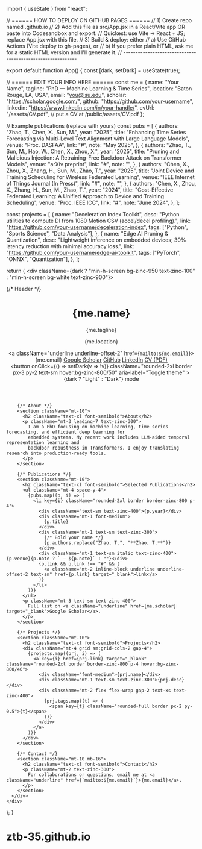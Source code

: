 import { useState } from "react";

// ====== HOW TO DEPLOY ON GITHUB PAGES ======
// 1) Create repo named <your-username>.github.io
// 2) Add this file as src/App.jsx in a React/Vite app OR paste into Codesandbox and export.
//    Quickest: use Vite -> React + JS; replace App.jsx with this file.
// 3) Build & deploy: either
//    a) Use GitHub Actions (Vite deploy to gh-pages), or
//    b) If you prefer plain HTML, ask me for a static HTML version and I'll generate it.
// -----------------------------------------------------------

export default function App() {
  const [dark, setDark] = useState(true);

  // ====== EDIT YOUR INFO HERE ======
  const me = {
    name: "Your Name",
    tagline: "PhD — Machine Learning & Time Series",
    location: "Baton Rouge, LA, USA",
    email: "you@lsu.edu",
    scholar: "https://scholar.google.com/",
    github: "https://github.com/your-username",
    linkedin: "https://www.linkedin.com/in/your-handle/",
    cvUrl: "/assets/CV.pdf", // put a CV at /public/assets/CV.pdf
  };

  // Example publications (replace with yours)
  const pubs = [
    {
      authors: "Zhao, T., Chen, X., Sun, M.",
      year: "2025",
      title:
        "Enhancing Time Series Forecasting via Multi-Level Text Alignment with Large Language Models",
      venue: "Proc. DASFAA",
      link: "#",
      note: "May 2025",
    },
    {
      authors: "Zhao, T., Sun, M., Hao, W., Chen, X., Zhou, X.",
      year: "2025",
      title:
        "Pruning and Malicious Injection: A Retraining-Free Backdoor Attack on Transformer Models",
      venue: "arXiv preprint",
      link: "#",
      note: "",
    },
    {
      authors:
        "Chen, X., Zhou, X., Zhang, H., Sun, M., Zhao, T.",
      year: "2025",
      title:
        "Joint Device and Training Scheduling for Wireless Federated Learning",
      venue: "IEEE Internet of Things Journal (In Press)",
      link: "#",
      note: "",
    },
    {
      authors:
        "Chen, X., Zhou, X., Zhang, H., Sun, M., Zhao, T.",
      year: "2024",
      title:
        "Cost-Effective Federated Learning: A Unified Approach to Device and Training Scheduling",
      venue: "Proc. IEEE ICC",
      link: "#",
      note: "June 2024",
    },
  ];

  const projects = [
    {
      name: "Deceleration Index Toolkit",
      desc: "Python utilities to compute DI from 1080 Motion CSV (accel/decel profiling).",
      link: "https://github.com/your-username/deceleration-index",
      tags: ["Python", "Sports Science", "Data Analysis"],
    },
    {
      name: "Edge AI Pruning & Quantization",
      desc: "Lightweight inference on embedded devices; 30% latency reduction with minimal accuracy loss.",
      link: "https://github.com/your-username/edge-ai-toolkit",
      tags: ["PyTorch", "ONNX", "Quantization"],
    },
  ];

  return (
    <div className={dark ? "min-h-screen bg-zinc-950 text-zinc-100" : "min-h-screen bg-white text-zinc-900"}>
      <div className="max-w-4xl mx-auto px-5 py-10">
        {/* Header */}
        <header className="flex items-start justify-between gap-4">
          <div>
            <h1 className="text-3xl sm:text-4xl font-bold tracking-tight">{me.name}</h1>
            <p className="mt-1 text-zinc-400">{me.tagline}</p>
            <p className="mt-1 text-zinc-400">{me.location}</p>
            <div className="mt-3 flex flex-wrap gap-3 text-sm">
              <a className="underline underline-offset-2" href={`mailto:${me.email}`}>{me.email}</a>
              <a className="underline underline-offset-2" href={me.scholar} target="_blank">Google Scholar</a>
              <a className="underline underline-offset-2" href={me.github} target="_blank">GitHub</a>
              <a className="underline underline-offset-2" href={me.linkedin} target="_blank">LinkedIn</a>
              <a className="underline underline-offset-2" href={me.cvUrl} target="_blank">CV (PDF)</a>
            </div>
          </div>
          <button
            onClick={() => setDark(v => !v)}
            className="rounded-2xl border px-3 py-2 text-sm hover:bg-zinc-800/50"
            aria-label="Toggle theme"
          >
            {dark ? "Light" : "Dark"} mode
          </button>
        </header>

        {/* About */}
        <section className="mt-10">
          <h2 className="text-xl font-semibold">About</h2>
          <p className="mt-3 leading-7 text-zinc-300">
            I am a PhD focusing on machine learning, time series forecasting, and efficient deep learning for
            embedded systems. My recent work includes LLM-aided temporal representation learning and
            backdoor robustness in Transformers. I enjoy translating research into production-ready tools.
          </p>
        </section>

        {/* Publications */}
        <section className="mt-10">
          <h2 className="text-xl font-semibold">Selected Publications</h2>
          <ul className="mt-4 space-y-4">
            {pubs.map((p, i) => (
              <li key={i} className="rounded-2xl border border-zinc-800 p-4">
                <div className="text-sm text-zinc-400">{p.year}</div>
                <div className="mt-1 font-medium">
                  {p.title}
                </div>
                <div className="mt-1 text-sm text-zinc-300">
                  {/* Bold your name */}
                  {p.authors.replace("Zhao, T.", "**Zhao, T.**")}
                </div>
                <div className="mt-1 text-sm italic text-zinc-400">{p.venue}{p.note ? ` — ${p.note}` : ""}</div>
                {p.link && p.link !== "#" && (
                  <a className="mt-2 inline-block underline underline-offset-2 text-sm" href={p.link} target="_blank">link</a>
                )}
              </li>
            ))}
          </ul>
          <p className="mt-3 text-sm text-zinc-400">
            Full list on <a className="underline" href={me.scholar} target="_blank">Google Scholar</a>.
          </p>
        </section>

        {/* Projects */}
        <section className="mt-10">
          <h2 className="text-xl font-semibold">Projects</h2>
          <div className="mt-4 grid sm:grid-cols-2 gap-4">
            {projects.map((prj, i) => (
              <a key={i} href={prj.link} target="_blank" className="rounded-2xl border border-zinc-800 p-4 hover:bg-zinc-800/40">
                <div className="font-medium">{prj.name}</div>
                <div className="mt-1 text-sm text-zinc-300">{prj.desc}</div>
                <div className="mt-2 flex flex-wrap gap-2 text-xs text-zinc-400">
                  {prj.tags.map((t) => (
                    <span key={t} className="rounded-full border px-2 py-0.5">{t}</span>
                  ))}
                </div>
              </a>
            ))}
          </div>
        </section>

        {/* Contact */}
        <section className="mt-10 mb-16">
          <h2 className="text-xl font-semibold">Contact</h2>
          <p className="mt-2 text-zinc-300">
            For collaborations or questions, email me at <a className="underline" href={`mailto:${me.email}`}>{me.email}</a>.
          </p>
        </section>
      </div>
    </div>
  );
}
# ztb-35.github.io
